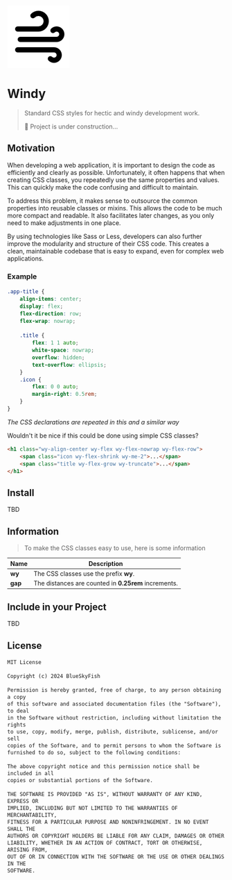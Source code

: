 
![Windy](logo-144.png)

# Windy

> Standard CSS styles for hectic and windy development work.
> 
> 🚧 Project is under construction...

## Motivation

When developing a web application, it is important to design the code as efficiently and clearly as possible.
Unfortunately, it often happens that when creating CSS classes, you repeatedly use the same properties and values.
This can quickly make the code confusing and difficult to maintain.

To address this problem, it makes sense to outsource the common properties into reusable classes or mixins.
This allows the code to be much more compact and readable. It also facilitates later changes, as you only need
to make adjustments in one place.

By using technologies like Sass or Less, developers can also further improve the modularity and structure of
their CSS code. This creates a clean, maintainable codebase that is easy to expand, even for complex web
applications.

### Example

```css
.app-title {
    align-items: center;
    display: flex;
    flex-direction: row;
    flex-wrap: nowrap;
    
    .title {
        flex: 1 1 auto;
        white-space: nowrap;
        overflow: hidden;
        text-overflow: ellipsis;
    }
    .icon {
        flex: 0 0 auto;
        margin-right: 0.5rem;
    }
}
```

*The CSS declarations are repeated in this and a similar way*

Wouldn't it be nice if this could be done using simple CSS classes?

```html
<h1 class="wy-align-center wy-flex wy-flex-nowrap wy-flex-row">
    <span class="icon wy-flex-shrink wy-me-2">...</span>
    <span class="title wy-flex-grow wy-truncate">...</span>
</h1>
```


## Install

TBD

## Information

> To make the CSS classes easy to use, here is some information

| Name    | Description                                          |
|---------|------------------------------------------------------|
| **wy**  | The CSS classes use the prefix **wy**.               |
| **gap** | The distances are counted in **0.25rem** increments. |



## Include in your Project

TBD


## License

```text
MIT License

Copyright (c) 2024 BlueSkyFish

Permission is hereby granted, free of charge, to any person obtaining a copy
of this software and associated documentation files (the "Software"), to deal
in the Software without restriction, including without limitation the rights
to use, copy, modify, merge, publish, distribute, sublicense, and/or sell
copies of the Software, and to permit persons to whom the Software is
furnished to do so, subject to the following conditions:

The above copyright notice and this permission notice shall be included in all
copies or substantial portions of the Software.

THE SOFTWARE IS PROVIDED "AS IS", WITHOUT WARRANTY OF ANY KIND, EXPRESS OR
IMPLIED, INCLUDING BUT NOT LIMITED TO THE WARRANTIES OF MERCHANTABILITY,
FITNESS FOR A PARTICULAR PURPOSE AND NONINFRINGEMENT. IN NO EVENT SHALL THE
AUTHORS OR COPYRIGHT HOLDERS BE LIABLE FOR ANY CLAIM, DAMAGES OR OTHER
LIABILITY, WHETHER IN AN ACTION OF CONTRACT, TORT OR OTHERWISE, ARISING FROM,
OUT OF OR IN CONNECTION WITH THE SOFTWARE OR THE USE OR OTHER DEALINGS IN THE
SOFTWARE.
```